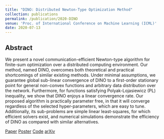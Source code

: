 ```yaml
---
title: "DINO: Distributed Newton-Type Optimization Method"
collection: publications
permalink: /publication/2020-DINO
venue: 'Proc. of International Conference on Machine Learning (ICML)'
date: 2020-07-13
---
```


## Abstract
We present a novel communication-efficient Newton-type algorithm for finite-sum optimization over a distributed computing environment. Our method, named DINO, overcomes both theoretical and practical shortcomings of similar existing methods. Under minimal assumptions, we guarantee global sub-linear convergence of DINO to a first-order stationary point for general non-convex functions and arbitrary data distribution over the network. Furthermore, for functions satisfying Polyak-Lojasiewicz (PL) inequality, we show that DINO enjoys a linear convergence rate. Our proposed algorithm is practically parameter free, in that it will converge regardless of the selected hyper-parameters, which are easy to tune. Additionally, its sub-problems are simple linear least-squares, for which efficient solvers exist, and numerical simulations demonstrate the efficiency of DINO as compared with similar alternatives.

<a href="https://proceedings.icml.cc/book/2020/hash/a012869311d64a44b5a0d567cd20de04" class="btn">Paper</a>
<a href="/ICML-2020-Poster.pdf" class="btn">Poster</a>
<a href="https://github.com/RixonC/DINO" class="btn">Code</a>
<a href="https://arxiv.org/abs/2006.03694" class="btn">arXiv</a>
